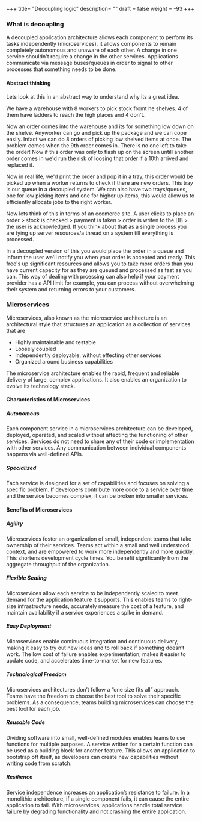 +++
title= "Decoupling logic"
description= ""
draft = false
weight = -93
+++

### What is decoupling

A decoupled application architecture allows each component to perform its tasks independently (microservices), it allows components to remain completely autonomous and unaware of each other. A change in one service shouldn't require a change in the other services. Applications communicate via message buses/queues in order to signal to other processes that something needs to be done.

#### Abstract thinking

Lets look at this in an abstract way to understand why its a great idea.

We have a warehouse with 8 workers to pick stock fromt he shelves. 4 of them have ladders to reach the high places and 4 don't.

Now an order comes into the warehouse and its for something low down on the shelve. Anyworker can go and pick up the package and we can cope easily. Infact we can do 8 orders of picking low shelved items at once. The problem comes when the 9th order comes in. There is no one left to take the order! Now if this order was only to flash up on the screen untill another order comes in we'd run the risk of loosing that order if a 10th arrived and replaced it.

Now in real life, we'd print the order and pop it in a tray, this order would be picked up when a worker returns to check if there are new orders. This tray is our queue in a decoupled system. We can also have two trays/queues, one for low picking items and one for higher up items, this would allow us to efficiently allocate jobs to the right worker.

Now lets think of this in terms of an ecomerce site. A user clicks to place an order > stock is checked > payment is taken > order is writen to the DB > the user is acknowledged. If you think about that as a single process you are tying up server resources/a thread on a system till everything is processed.

In a decoupled version of this you would place the order in a queue and inform the user we'll notify you when your order is accepted and ready. This free's up significant resources and allows you to take more orders than you have current capacity for as they are queued and processed as fast as you can. This way of dealing with prcessing can also help if your payment provider has a API limit for example, you can process without overwhelming their system and returning errors to your customers.

### Microservices

Microservices, also known as the microservice architecture is an architectural style that structures an application as a collection of services that are

- Highly maintainable and testable
- Loosely coupled
- Independently deployable, without effecting other services
- Organized around business capabilities

The microservice architecture enables the rapid, frequent and reliable delivery of large, complex applications. It also enables an organization to evolve its technology stack. 

#### Characteristics of Microservices

##### Autonomous

Each component service in a microservices architecture can be developed, deployed, operated, and scaled without affecting the functioning of other services. Services do not need to share any of their code or implementation with other services. Any communication between individual components happens via well-defined APIs.

##### Specialized

Each service is designed for a set of capabilities and focuses on solving a specific problem. If developers contribute more code to a service over time and the service becomes complex, it can be broken into smaller services.

#### Benefits of Microservices

##### Agility

Microservices foster an organization of small, independent teams that take ownership of their services. Teams act within a small and well understood context, and are empowered to work more independently and more quickly. This shortens development cycle times. You benefit significantly from the aggregate throughput of the organization.

##### Flexible Scaling

Microservices allow each service to be independently scaled to meet demand for the application feature it supports. This enables teams to right-size infrastructure needs, accurately measure the cost of a feature, and maintain availability if a service experiences a spike in demand.

##### Easy Deployment

Microservices enable continuous integration and continuous delivery, making it easy to try out new ideas and to roll back if something doesn’t work. The low cost of failure enables experimentation, makes it easier to update code, and accelerates time-to-market for new features.

##### Technological Freedom

Microservices architectures don’t follow a “one size fits all” approach. Teams have the freedom to choose the best tool to solve their specific problems. As a consequence, teams building microservices can choose the best tool for each job.


##### Reusable Code

Dividing software into small, well-defined modules enables teams to use functions for multiple purposes. A service written for a certain function can be used as a building block for another feature. This allows an application to bootstrap off itself, as developers can create new capabilities without writing code from scratch.

##### Resilience

Service independence increases an application’s resistance to failure. In a monolithic architecture, if a single component fails, it can cause the entire application to fail. With microservices, applications handle total service failure by degrading functionality and not crashing the entire application.
